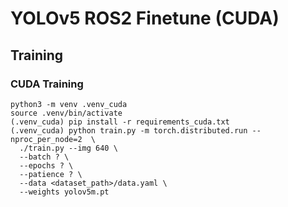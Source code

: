 # YOLOv5 ROS2 Finetune (CUDA)

## Training
### CUDA Training
```
python3 -m venv .venv_cuda
source .venv/bin/activate
(.venv_cuda) pip install -r requirements_cuda.txt
(.venv_cuda) python train.py -m torch.distributed.run --nproc_per_node=2  \​
  ./train.py --img 640 \
  --batch ? \
  --epochs ? \
  --patience ? \
  --data <dataset_path>/data.yaml \
  --weights yolov5m.pt
```
